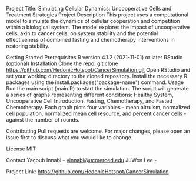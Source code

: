 Project Title: Simulating Cellular Dynamics: Uncooperative Cells and Treatment Strategies
Project Description
This project uses a computational model to simulate the dynamics of cellular cooperation and competition within a biological system. The model explores the impact of uncooperative cells, akin to cancer cells, on system stability and the potential effectiveness of combined fasting and chemotherapy interventions in restoring stability.

Getting Started
Prerequisites
R version 4.1.2 (2021-11-01) or later
RStudio (optional)
Installation
Clone the repo: git clone https://github.com/HedonicHotspot/CancerSimulation.git
Open RStudio and set your working directory to the cloned repository.
Install the necessary R packages using the install.packages("package-name") command.
Usage
Run the main script (main.R) to start the simulation. The script will generate a series of graphs representing different conditions: Healthy System, Uncooperative Cell Introduction, Fasting, Chemotherapy, and Fasted Chemotherapy. Each graph plots four variables - mean altruism, normalized cell population, normalized mean cell resource, and percent cancer cells - against the number of rounds.

Contributing
Pull requests are welcome. For major changes, please open an issue first to discuss what you would like to change.

License
MIT

Contact
Yacoub Innabi - yinnabi@ucmerced.edu
JuWon Lee - 

Project Link: https://github.com/HedonicHotspot/CancerSimulation
